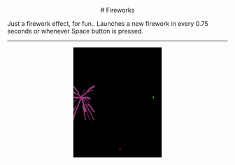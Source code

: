 <p align="center">
# Fireworks

  Just a firework effect, for fun.. Launches a new firework in every 0.75 seconds or whenever Space button is pressed.
</p>


<hr>

<p align="center">
  <img src="example.gif" width="40%" height="40%">
</p>
